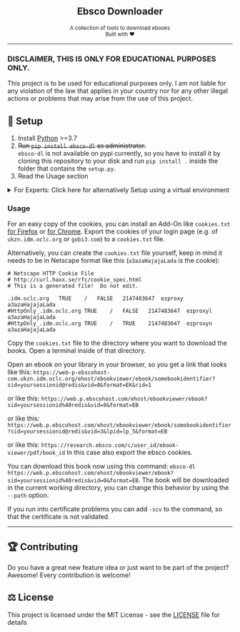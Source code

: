 <div align="center">
    <br>
    <h2>Ebsco Downloader</h2>
    <small>A collection of tools to download ebooks</small> 
    <br>
    <small>Built with ❤︎</small>
</div>

---

### DISCLAIMER, THIS IS ONLY FOR EDUCATIONAL PURPOSES ONLY. 
This project is to be used for educational purposes only.
I am not liable for any violation of the law that applies in your country nor for any other illegal actions or problems that may arise from the use of this project.

## 🚀 Setup

1. Install [Python](https://www.python.org/) >=3.7
2. ~~Run `pip install ebsco-dl` as administrator.~~ </br>
`ebsco-dl` is not available on pypi currently, so you have to install it by cloning this repository to your disk and run `pip install .` inside the folder that contains the `setup.py`.
4. Read the Usage section


<details>
  <summary> For Experts: Click here for alternatively Setup using a virtual environment</summary>

1. Install [Python](https://www.python.org/) >=3.7 and [git](https://git-scm.com/downloads)
2. Install  `virtualenv`: `pip install virtualenv`
3. Create a directory in that you want to install ebsco-dl; open a terminal inside of it
4. Clone this repository inside of that folder: `git clone https://github.com/C0D3D3V/Ebsco-Downloader.git .`
5. Run `virtualenv venv` to create the virtual environment (on Windows use `venv\Scripts\activate`)
6. Run `source venv/bin/activate` to activate the virtual environment (on Windows use `venv\Scripts\activate`)
7. Install ebsco-dl: `pip install .`


To deactivate the virtual environment run: `deactivate`
</details>

### Usage

For an easy copy of the cookies, you can install an Add-On like `cookies.txt` [for Firefox](https://addons.mozilla.org/de/firefox/addon/cookies-txt/?utm_source=addons.mozilla.org&utm_medium=referral&utm_content=search) or [for Chrome](https://chromewebstore.google.com/detail/get-cookiestxt-clean/ahmnmhfbokciafffnknlekllgcnafnie). Export the cookies of your login page (e.g. of `ukzn.idm.oclc.org` or `gobi3.com`) to a `cookies.txt` file. 

Alternatively, you can create the `cookies.txt` file yourself, keep in mind it needs to be in Netscape format like this (`a3azaHajajaLada` is the cookie):

```
# Netscape HTTP Cookie File
# http://curl.haxx.se/rfc/cookie_spec.html
# This is a generated file!  Do not edit.

.idm.oclc.org	TRUE	/	FALSE	2147483647	ezproxy	a3azaHajajaLada
#HttpOnly_.idm.oclc.org	TRUE	/	FALSE	2147483647	ezproxyl	a3azaHajajaLada
#HttpOnly_.idm.oclc.org	TRUE	/	TRUE	2147483647	ezproxyn	a3azaHajajaLada
```

Copy the `cookies.txt` file to the directory where you want to download the books. Open a terminal inside of that directory.

Open an ebook on your library in your browser, so you get a link that looks like this: `https://web-p-ebscohost-com.ukzn.idm.oclc.org/ehost/ebookviewer/ebook/somebookidentifier?sid=yoursessionid@redis&vid=0&format=EK&rid=1`

or like this: `https://web.p.ebscohost.com/ehost/ebookviewer/ebook?sid=yoursessionid%40redis&vid=0&format=EB`

or like this: `https://web.p.ebscohost.com/ehost/ebookviewer/ebook/somebookidentifier?sid=yoursessionid@redis&vid=3&lpid=lp_5&format=EB`

or like this: `https://research.ebsco.com/c/user_id/ebook-viewer/pdf/book_id` In this case also export the ebsco cookies.


You can download this book now using this command: `ebsco-dl https://web.p.ebscohost.com/ehost/ebookviewer/ebook?sid=yoursessionid%40redis&vid=0&format=EB`. The book will be downloaded in the current working directory, you can change this behavior by using the `--path` option.

If you run into certificate problems you can add `-scv` to the command, so that the certificate is not validated. 


---


## 🏆 Contributing

Do you have a great new feature idea or just want to be part of the project? Awesome! Every contribution is welcome!


## ⚖️ License

This project is licensed under the MIT License - see the [LICENSE](LICENSE) file for details